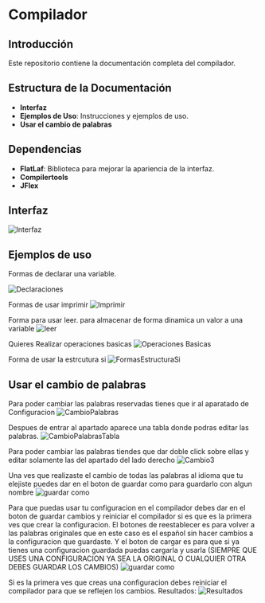 # Compilador

## Introducción
Este repositorio contiene la documentación completa del compilador.

## Estructura de la Documentación
- **Interfaz**
- **Ejemplos de Uso**: Instrucciones y ejemplos de uso.
- **Usar el cambio de palabras**

## Dependencias
- **FlatLaf**: Biblioteca para mejorar la apariencia de la interfaz.
- **Compilertools**
- **JFlex**

## Interfaz
![Interfaz](https://github.com/user-attachments/assets/78b89f5a-026c-4708-915d-015f7d148a3c)


## Ejemplos de uso
Formas de declarar una variable.

![Declaraciones](https://github.com/user-attachments/assets/a20593e0-8c96-4600-b249-70b84f458235)

Formas de usar imprimir
![Imprimir](https://github.com/user-attachments/assets/b183d8f3-2d09-4d82-8092-cf4b47e88f65)

Forma para usar leer. para almacenar de forma dinamica un valor a una variable
![leer](https://github.com/user-attachments/assets/6fb60e6a-2b19-448d-bfd0-1925b27aaca4)

Quieres Realizar operaciones basicas
![Operaciones Basicas](https://github.com/user-attachments/assets/66aac7df-389d-4fdc-88fc-e8346b27abc0)

Forma de usar la estrcutura si
![FormasEstructuraSi](https://github.com/user-attachments/assets/636ce3c5-4d95-4735-8ab2-f6fd8edd8edf)

## Usar el cambio de palabras
Para poder cambiar las palabras reservadas tienes que ir al aparatado de Configuracion
![CambioPalabras](https://github.com/user-attachments/assets/f50845e1-c092-4cfc-8dab-b0ad8b612f9d)

Despues de entrar al apartado aparece una tabla donde podras editar las palabras.
![CambioPalabrasTabla](https://github.com/user-attachments/assets/60652297-98a1-45a0-b18f-5ab62d804400)

Para poder cambiar las palabras tiendes que dar doble click sobre ellas y editar solamente las del apartado del lado derecho
![Cambio3](https://github.com/user-attachments/assets/1ae1a825-7664-4e64-b3de-0f2396ee9e64)

Una ves que realizaste el cambio de todas las palabras al idioma que tu elejiste puedes dar en el boton de guardar como para guardarlo con algun nombre
![guardar como](https://github.com/user-attachments/assets/8cfcc026-9451-4a7a-b648-3c6adb66de7d)

Para que puedas usar tu configuracion en el compilador debes dar en el boton de guardar cambios y reiniciar el compilador si es que es la primera ves que crear la configuracion. El botones de reestablecer es para volver a las palabras originales que en este caso es el español sin hacer cambios a la configuracion que guardaste. Y el boton de cargar es para que si ya tienes una configuracion guardada puedas cargarla y usarla (SIEMPRE QUE USES UNA CONFIGURACION YA SEA LA ORIGINAL O CUALQUIER OTRA DEBES GUARDAR LOS CAMBIOS)
![guardar como](https://github.com/user-attachments/assets/cfbba676-eced-46a9-ac85-65457fe72c13)

Si es la primera ves que creas una configuracion debes reiniciar el compilador para que se reflejen los cambios. Resultados:
![Resultados](https://github.com/user-attachments/assets/cb3ad1be-e5d4-4395-aee4-f395cb7ab769)


